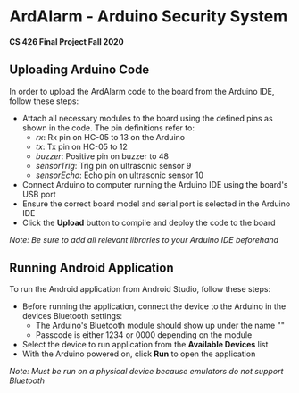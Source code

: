 # ArdAlarm - Arduino Security System 
#### CS 426 Final Project Fall 2020

## Uploading Arduino Code
In order to upload the ArdAlarm code to the board from the Arduino IDE, follow these steps:
  - Attach all necessary modules to the board using the defined pins as shown in the code. The pin definitions refer to:
    - _rx_: Rx pin on HC-05 to 13 on the Arduino
    - _tx_: Tx pin on HC-05 to 12
    - _buzzer_: Positive pin on buzzer to 48
    - _sensorTrig_: Trig pin on ultrasonic sensor 9
    - _sensorEcho_: Echo pin on ultrasonic sensor 10
  - Connect Arduino to computer running the Arduino IDE using the board's USB port
  - Ensure the correct board model and serial port is selected in the Arduino IDE
  - Click the **Upload** button to compile and deploy the code to the board
  
_Note: Be sure to add all relevant libraries to your Arduino IDE beforehand_

## Running Android Application
To run the Android application from Android Studio, follow these steps:
  - Before running the application, connect the device to the Arduino in the devices Bluetooth settings:
    - The Arduino's Bluetooth module should show up under the name ""
    - Passcode is either 1234 or 0000 depending on the module
  - Select the device to run application from the **Available Devices** list
  - With the Arduino powered on, click **Run** to open the application

_Note: Must be run on a physical device because emulators do not support Bluetooth_
